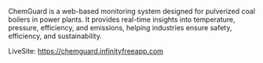 ChemGuard is a web-based monitoring system designed for pulverized coal boilers in power plants. It provides real-time insights into temperature, pressure, efficiency, and emissions, helping industries ensure safety, efficiency, and sustainability.

LiveSite: https://chemguard.infinityfreeapp.com
